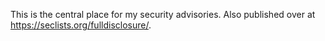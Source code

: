 This is the central place for my security advisories. Also published over at https://seclists.org/fulldisclosure/.